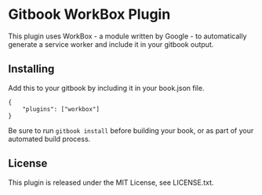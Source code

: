 # Gitbook WorkBox Plugin

This plugin uses WorkBox - a module written by Google - to automatically generate a service worker and 
include it in your gitbook output. 

## Installing

Add this to your gitbook by including it in your book.json file.

```
{
    "plugins": ["workbox"]
}
```

Be sure to run `gitbook install` before building your book, or as part of your automated build process. 


## License
This plugin is released under the MIT License, see LICENSE.txt.